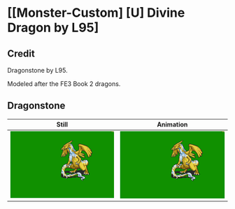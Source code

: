 # [\[Monster-Custom\] \[U\] Divine Dragon by L95]

## Credit

Dragonstone by L95.

Modeled after the FE3 Book 2 dragons.
	
## Dragonstone

| Still | Animation |
| :---: | :-------: |
| ![Dragonstone still](./Dragonstone_000.png) | ![Dragonstone animation](./Dragonstone.gif) |

